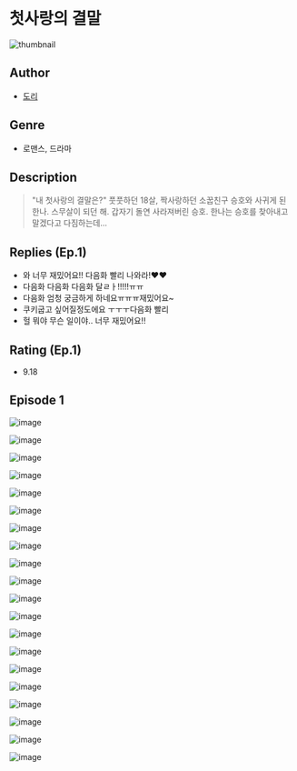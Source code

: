 # 첫사랑의 결말
![thumbnail](https://image-comic.pstatic.net/user_contents_data/challenge_comic/2023/05/23/340180/upload_4121694392629485922_480x623.jpeg)

## Author
- [도리](https://comic.naver.com/artistTitle?id=340180)

## Genre
- 로맨스, 드라마

## Description
> "내 첫사랑의 결말은?" 풋풋하던 18살, 짝사랑하던 소꿉친구 승호와 사귀게 된 한나. 스무살이 되던 해. 갑자기 돌연 사라져버린 승호. 한나는 승호를 찾아내고 말겠다고 다짐하는데...

## Replies (Ep.1)
- 와 너무 재밌어요!! 다음화 빨리 나와라!❤️❤️
- 다음화 다음화 다음화 달ㄹㅏ!!!!!ㅠㅠ
- 다음화 엄청 궁금하게 하네요ㅠㅠㅠ재밌어요~
- 쿠키굽고 싶어질정도에요 ㅜㅜㅜ다음화 빨리
- 헐 뭐야 무슨 일이야.. 너무 재밌어요!!

## Rating (Ep.1)
- 9.18

## Episode 1
![image](https://image-comic.pstatic.net/user_contents_data/challenge_comic/2023/05/23/340180/upload_3703426974592742451.jpeg)

![image](https://image-comic.pstatic.net/user_contents_data/challenge_comic/2023/05/23/340180/upload_7148958848692871993.jpeg)

![image](https://image-comic.pstatic.net/user_contents_data/challenge_comic/2023/05/23/340180/upload_3847538846870036786.jpeg)

![image](https://image-comic.pstatic.net/user_contents_data/challenge_comic/2023/05/23/340180/upload_7017281538838900834.jpeg)

![image](https://image-comic.pstatic.net/user_contents_data/challenge_comic/2023/05/23/340180/upload_7076108712895788345.jpeg)

![image](https://image-comic.pstatic.net/user_contents_data/challenge_comic/2023/05/23/340180/upload_7378413732128764472.jpeg)

![image](https://image-comic.pstatic.net/user_contents_data/challenge_comic/2023/05/23/340180/upload_7292564070403944761.jpeg)

![image](https://image-comic.pstatic.net/user_contents_data/challenge_comic/2023/05/23/340180/upload_7377800221045504311.jpeg)

![image](https://image-comic.pstatic.net/user_contents_data/challenge_comic/2023/05/23/340180/upload_7004557994607600486.jpeg)

![image](https://image-comic.pstatic.net/user_contents_data/challenge_comic/2023/05/23/340180/upload_3473172752047957303.jpeg)

![image](https://image-comic.pstatic.net/user_contents_data/challenge_comic/2023/05/23/340180/upload_7233454114018965348.jpeg)

![image](https://image-comic.pstatic.net/user_contents_data/challenge_comic/2023/05/23/340180/upload_7233688538420753977.jpeg)

![image](https://image-comic.pstatic.net/user_contents_data/challenge_comic/2023/05/23/340180/upload_7293919569800018021.jpeg)

![image](https://image-comic.pstatic.net/user_contents_data/challenge_comic/2023/05/23/340180/upload_7378084986688451384.jpeg)

![image](https://image-comic.pstatic.net/user_contents_data/challenge_comic/2023/05/23/340180/upload_3688783652947439669.jpeg)

![image](https://image-comic.pstatic.net/user_contents_data/challenge_comic/2023/05/23/340180/upload_7148954451471120742.jpeg)

![image](https://image-comic.pstatic.net/user_contents_data/challenge_comic/2023/05/23/340180/upload_3558180578047373669.jpeg)

![image](https://image-comic.pstatic.net/user_contents_data/challenge_comic/2023/05/23/340180/upload_7305455650899048505.jpeg)

![image](https://image-comic.pstatic.net/user_contents_data/challenge_comic/2023/05/23/340180/upload_3702351627225805412.jpeg)

![image](https://image-comic.pstatic.net/user_contents_data/challenge_comic/2023/05/23/340180/upload_3472618581021320756.jpeg)
